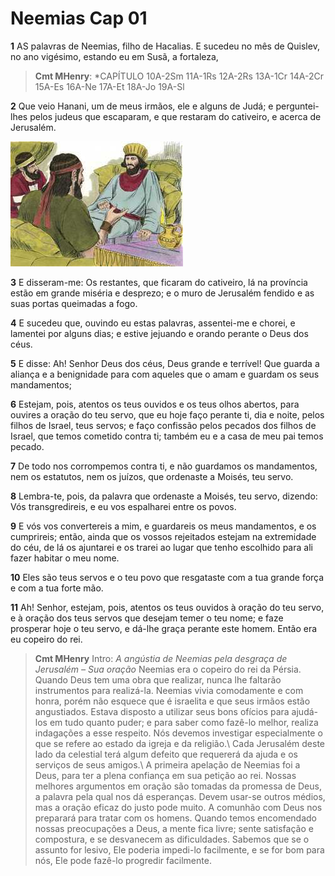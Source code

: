 # Neemias Cap 01

**1** 	AS palavras de Neemias, filho de Hacalias. E sucedeu no mês de Quislev, no ano vigésimo, estando eu em Susã, a fortaleza,

> **Cmt MHenry**: *CAPÍTULO 10A-2Sm 11A-1Rs 12A-2Rs 13A-1Cr 14A-2Cr 15A-Es 16A-Ne 17A-Et 18A-Jo 19A-Sl

**2** 	Que veio Hanani, um de meus irmãos, ele e alguns de Judá; e perguntei-lhes pelos judeus que escaparam, e que restaram do cativeiro, e acerca de Jerusalém.

![](../Images/SweetPublishing/16-1-1.jpg) 

**3** 	E disseram-me: Os restantes, que ficaram do cativeiro, lá na província estão em grande miséria e desprezo; e o muro de Jerusalém fendido e as suas portas queimadas a fogo.

**4** 	E sucedeu que, ouvindo eu estas palavras, assentei-me e chorei, e lamentei por alguns dias; e estive jejuando e orando perante o Deus dos céus.

**5** 	E disse: Ah! Senhor Deus dos céus, Deus grande e terrível! Que guarda a aliança e a benignidade para com aqueles que o amam e guardam os seus mandamentos;

**6** 	Estejam, pois, atentos os teus ouvidos e os teus olhos abertos, para ouvires a oração do teu servo, que eu hoje faço perante ti, dia e noite, pelos filhos de Israel, teus servos; e faço confissão pelos pecados dos filhos de Israel, que temos cometido contra ti; também eu e a casa de meu pai temos pecado.

**7** 	De todo nos corrompemos contra ti, e não guardamos os mandamentos, nem os estatutos, nem os juízos, que ordenaste a Moisés, teu servo.

**8** 	Lembra-te, pois, da palavra que ordenaste a Moisés, teu servo, dizendo: Vós transgredireis, e eu vos espalharei entre os povos.

**9** 	E vós vos convertereis a mim, e guardareis os meus mandamentos, e os cumprireis; então, ainda que os vossos rejeitados estejam na extremidade do céu, de lá os ajuntarei e os trarei ao lugar que tenho escolhido para ali fazer habitar o meu nome.

**10** 	Eles são teus servos e o teu povo que resgataste com a tua grande força e com a tua forte mão.

**11** 	Ah! Senhor, estejam, pois, atentos os teus ouvidos à oração do teu servo, e à oração dos teus servos que desejam temer o teu nome; e faze prosperar hoje o teu servo, e dá-lhe graça perante este homem. Então era eu copeiro do rei.


> **Cmt MHenry** Intro: *A angústia de Neemias pela desgraça de Jerusalém – Sua oração* Neemias era o copeiro do rei da Pérsia. Quando Deus tem uma obra que realizar, nunca lhe faltarão instrumentos para realizá-la. Neemias vivia comodamente e com honra, porém não esquece que é israelita e que seus irmãos estão angustiados. Estava disposto a utilizar seus bons ofícios para ajudá-los em tudo quanto puder; e para saber como fazê-lo melhor, realiza indagações a esse respeito. Nós devemos investigar especialmente o que se refere ao estado da igreja e da religião.\ Cada Jerusalém deste lado da celestial terá algum defeito que requererá da ajuda e os serviços de seus amigos.\ A primeira apelação de Neemias foi a Deus, para ter a plena confiança em sua petição ao rei. Nossas melhores argumentos em oração são tomadas da promessa de Deus, a palavra pela qual nos dá esperanças. Devem usar-se outros médios, mas a oração eficaz do justo pode muito. A comunhão com Deus nos preparará para tratar com os homens. Quando temos encomendado nossas preocupações a Deus, a mente fica livre; sente satisfação e compostura, e se desvanecem as dificuldades. Sabemos que se o assunto for lesivo, Ele poderia impedi-lo facilmente, e se for bom para nós, Ele pode fazê-lo progredir facilmente.